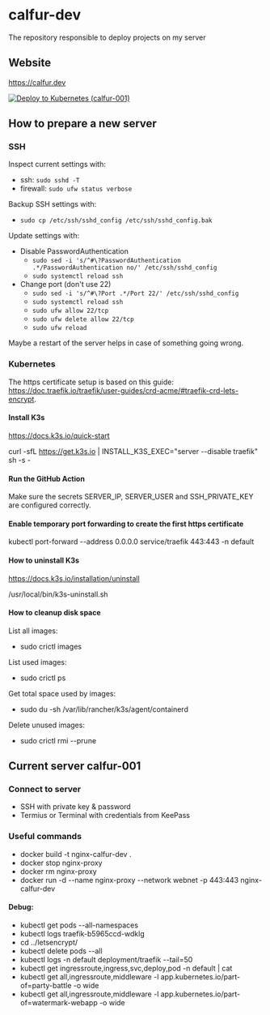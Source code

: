 # calfur-dev

The repository responsible to deploy projects on my server

## Website

https://calfur.dev

[![Deploy to Kubernetes (calfur-001)](https://github.com/Calfur/calfur-dev/actions/workflows/deploy.yml/badge.svg)](https://github.com/Calfur/calfur-dev/actions/workflows/deploy.yml)

## How to prepare a new server

### SSH

Inspect current settings with:

- ssh: `sudo sshd -T`
- firewall: `sudo ufw status verbose`

Backup SSH settings with:

- `sudo cp /etc/ssh/sshd_config /etc/ssh/sshd_config.bak`

Update settings with:

- Disable PasswordAuthentication
  - `sudo sed -i 's/^#\?PasswordAuthentication .*/PasswordAuthentication no/' /etc/ssh/sshd_config`
  - `sudo systemctl reload ssh`
- Change port (don't use 22)
  - `sudo sed -i 's/^#\?Port .*/Port 22/' /etc/ssh/sshd_config`
  - `sudo systemctl reload ssh`
  - `sudo ufw allow 22/tcp`
  - `sudo ufw delete allow 22/tcp`
  - `sudo ufw reload`

Maybe a restart of the server helps in case of something going wrong.

### Kubernetes

The https certificate setup is based on this guide: https://doc.traefik.io/traefik/user-guides/crd-acme/#traefik-crd-lets-encrypt.

#### Install K3s

https://docs.k3s.io/quick-start

curl -sfL https://get.k3s.io | INSTALL_K3S_EXEC="server --disable traefik" sh -s -

#### Run the GitHub Action

Make sure the secrets SERVER_IP, SERVER_USER and SSH_PRIVATE_KEY are configured correctly.

#### Enable temporary port forwarding to create the first https certificate

kubectl port-forward --address 0.0.0.0 service/traefik 443:443 -n default

#### How to uninstall K3s

https://docs.k3s.io/installation/uninstall

/usr/local/bin/k3s-uninstall.sh

#### How to cleanup disk space

List all images:

- sudo crictl images

List used images:

- sudo crictl ps

Get total space used by images:

- sudo du -sh /var/lib/rancher/k3s/agent/containerd

Delete unused images:

- sudo crictl rmi --prune

## Current server calfur-001

### Connect to server

-   SSH with private key & password
-   Termius or Terminal with credentials from KeePass

### Useful commands

- docker build -t nginx-calfur-dev .
- docker stop nginx-proxy
- docker rm nginx-proxy
- docker run -d --name nginx-proxy --network webnet -p 443:443 nginx-calfur-dev

#### Debug:

- kubectl get pods --all-namespaces
- kubectl logs traefik-b5965ccd-wdklg
- cd ../letsencrypt/
- kubectl delete pods --all
- kubectl logs -n default deployment/traefik --tail=50
- kubectl get ingressroute,ingress,svc,deploy,pod -n default | cat
- kubectl get all,ingressroute,middleware -l app.kubernetes.io/part-of=party-battle -o wide
- kubectl get all,ingressroute,middleware -l app.kubernetes.io/part-of=watermark-webapp -o wide
